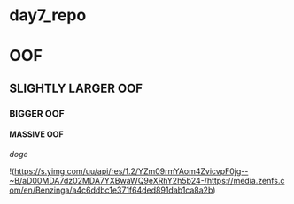 # day7_repo

# OOF

## SLIGHTLY LARGER OOF

### BIGGER OOF

#### MASSIVE OOF

_doge_

!(https://s.yimg.com/uu/api/res/1.2/YZm09rmYAom4ZvicvpF0jg--~B/aD00MDA7dz02MDA7YXBwaWQ9eXRhY2h5b24-/https://media.zenfs.com/en/Benzinga/a4c6ddbc1e371f64ded891dab1ca8a2b)


